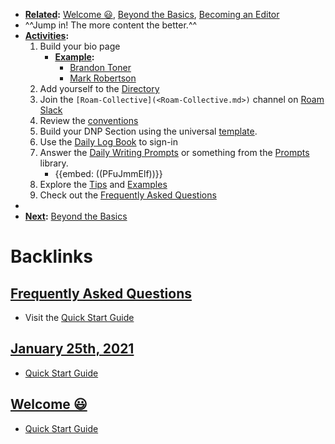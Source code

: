 - **[Related](<Related.md>):** [Welcome 😃](<Welcome 😃.md>), [Beyond the Basics](<Beyond the Basics.md>), [Becoming an Editor](<Becoming an Editor.md>)
- ^^Jump in! The more content the better.^^ 
- **[Activities](<Activities.md>):** 
    1. Build your bio page 
        - **[Example](<Example.md>):**
            - [Brandon Toner](<Brandon Toner.md>)
            - [Mark Robertson](<Mark Robertson.md>)
    2. Add yourself to the [Directory](<Directory.md>)
    3. Join the `[Roam-Collective](<Roam-Collective.md>)` channel on [Roam Slack](<Roam Slack.md>)
    4. Review the [conventions]([Conventions](<Conventions.md>))
    5. Build your DNP Section using the universal [template](((qONZuXh3Y))). 
    6. Use the [Daily Log Book](<Daily Log Book.md>) to sign-in
    7. Answer the [Daily Writing Prompts](<Daily Writing Prompts.md>) or something from the [Prompts](<Prompts.md>) library.
        - {{embed: ((PFuJmmElf))}}
    8. Explore the [Tips](<Tips.md>) and [Examples]([Example](<Example.md>))
    9. Check out the [Frequently Asked Questions](<Frequently Asked Questions.md>)
- 
- **[Next](<Next.md>):** [Beyond the Basics](<Beyond the Basics.md>)

# Backlinks
## [Frequently Asked Questions](<Frequently Asked Questions.md>)
- Visit the [Quick Start Guide](<Quick Start Guide.md>)

## [January 25th, 2021](<January 25th, 2021.md>)
- [Quick Start Guide](<Quick Start Guide.md>)

## [Welcome 😃](<Welcome 😃.md>)
- [Quick Start Guide](<Quick Start Guide.md>)


